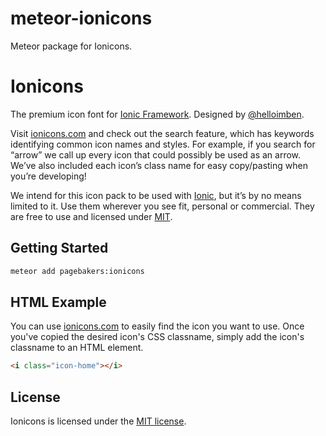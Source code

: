 meteor-ionicons
===================

Meteor package for Ionicons.

# Ionicons

The premium icon font for [Ionic Framework](http://ionicframework.com/). Designed by [@helloimben](https://twitter.com/helloimben).

Visit [ionicons.com](http://ionicons.com) and  check out the search feature, which has keywords identifying common icon names and styles. For example, if you search for “arrow” we call up every icon that could possibly be used as an arrow. We’ve also included each icon’s class name for easy copy/pasting when you’re developing!

We intend for this icon pack to be used with [Ionic](http://ionicframework.com/), but it’s by no means limited to it. Use them wherever you see fit, personal or commercial. They are free to use and licensed under [MIT](http://opensource.org/licenses/MIT).


## Getting Started

```bash
meteor add pagebakers:ionicons
```


## HTML Example

You can use [ionicons.com](http://ionicons.com) to easily find the icon you want to use. Once you've copied the desired icon's CSS classname, simply add the icon's classname to an HTML element.

```html
<i class="icon-home"></i>
```


## License

Ionicons is licensed under the [MIT license](http://opensource.org/licenses/MIT).
